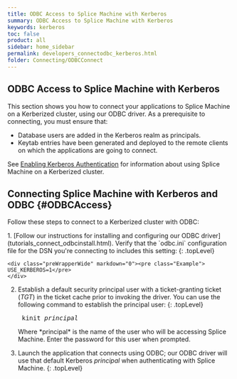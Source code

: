 ```yaml
---
title: ODBC Access to Splice Machine with Kerberos
summary: ODBC Access to Splice Machine with Kerberos
keywords: kerberos
toc: false
product: all
sidebar: home_sidebar
permalink: developers_connectodbc_kerberos.html
folder: Connecting/ODBCConnect
---
```

<section>
<div class="TopicContent" data-swiftype-index="true" markdown="1">

# ODBC Access to Splice Machine with Kerberos

This section shows you how to connect your applications to Splice Machine on a Kerberized cluster, using our ODBC driver. As a prerequisite to connecting, you must ensure that:

* Database users are added in the Kerberos realm as principals.
* Keytab entries have been generated and deployed to the remote clients on
  which the applications are going to connect.

See [Enabling Kerberos Authentication](tutorials_security_usingkerberos.html) for information about using Splice Machine on a Kerberized cluster.

## Connecting Splice Machine with Kerberos and ODBC {#ODBCAccess}

Follow these steps to connect to a Kerberized cluster with ODBC:

<div class="opsStepsList" markdown="1">
1. [Follow our instructions for installing and configuring our ODBC driver](tutorials_connect_odbcinstall.html). Verify that the `odbc.ini` configuration file for the DSN you're connecting to includes this setting:
   {: .topLevel}

    <div class="preWrapperWide" markdown="0"><pre class="Example">
    USE_KERBEROS=1</pre>
    </div>

2. Establish a default security principal user with a ticket-granting ticket (*TGT*) in the ticket
  cache prior to invoking the driver. You can use the following command to establish
  the principal user:
   {: .topLevel}

    <div class="preWrapperWide" markdown="0"><pre class="ShellCommand">
    kinit <em>principal</em></pre>
    </div>
    Where *principal* is the name of the user who will be accessing Splice Machine.
    Enter the password for this user when prompted.

3. Launch the application that connects using ODBC; our ODBC driver will use
  that default Kerberos *principal* when authenticating with Splice Machine.
   {: .topLevel}
</div>

</div>
</section>
